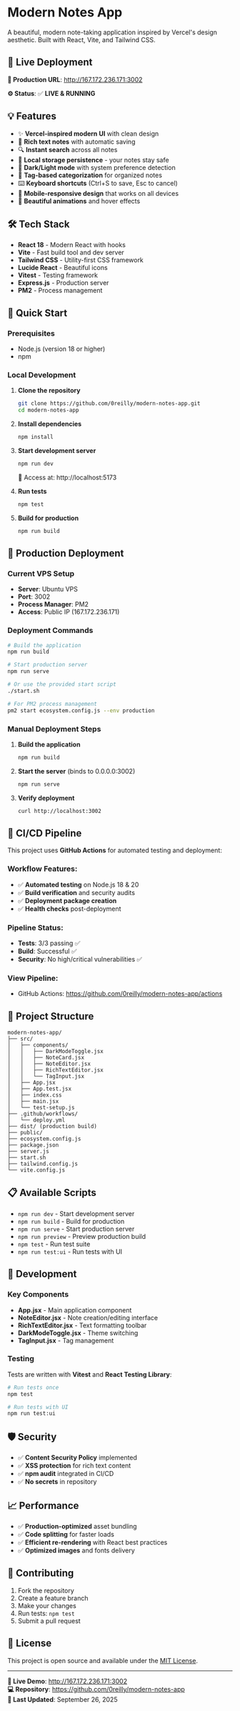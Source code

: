 # Modern Notes App

A beautiful, modern note-taking application inspired by Vercel's design aesthetic. Built with React, Vite, and Tailwind CSS.

## 🎯 **Live Deployment**

**📍 Production URL**: http://167.172.236.171:3002

**⚙️ Status**: ✅ **LIVE & RUNNING**

## 💡 Features

- ✨ **Vercel-inspired modern UI** with clean design
- 📝 **Rich text notes** with automatic saving
- 🔍 **Instant search** across all notes
- 💾 **Local storage persistence** - your notes stay safe
- 🔧 **Dark/Light mode** with system preference detection
- 🎒 **Tag-based categorization** for organized notes
- ⌨️ **Keyboard shortcuts** (Ctrl+S to save, Esc to cancel)
- 📱 **Mobile-responsive design** that works on all devices
- 🎨 **Beautiful animations** and hover effects

## 🛠️ Tech Stack

- **React 18** - Modern React with hooks
- **Vite** - Fast build tool and dev server
- **Tailwind CSS** - Utility-first CSS framework
- **Lucide React** - Beautiful icons
- **Vitest** - Testing framework
- **Express.js** - Production server
- **PM2** - Process management

## 📝 Quick Start

### Prerequisites
- Node.js (version 18 or higher)
- npm

### Local Development

1. **Clone the repository**
   ```bash
   git clone https://github.com/0reilly/modern-notes-app.git
   cd modern-notes-app
   ```

2. **Install dependencies**
   ```bash
   npm install
   ```

3. **Start development server**
   ```bash
   npm run dev
   ```
   📍 Access at: http://localhost:5173

4. **Run tests**
   ```bash
   npm test
   ```

5. **Build for production**
   ```bash
   npm run build
   ```

## 🚀 Production Deployment

### Current VPS Setup
- **Server**: Ubuntu VPS
- **Port**: 3002
- **Process Manager**: PM2
- **Access**: Public IP (167.172.236.171)

### Deployment Commands

```bash
# Build the application
npm run build

# Start production server
npm run serve

# Or use the provided start script
./start.sh

# For PM2 process management
pm2 start ecosystem.config.js --env production
```

### Manual Deployment Steps

1. **Build the application**
   ```bash
   npm run build
   ```

2. **Start the server** (binds to 0.0.0.0:3002)
   ```bash
   npm run serve
   ```

3. **Verify deployment**
   ```bash
   curl http://localhost:3002
   ```

## 📁 CI/CD Pipeline

This project uses **GitHub Actions** for automated testing and deployment:

### Workflow Features:
- ✅ **Automated testing** on Node.js 18 & 20
- ✅ **Build verification** and security audits
- ✅ **Deployment package creation**
- ✅ **Health checks** post-deployment

### Pipeline Status:
- **Tests**: 3/3 passing ✅
- **Build**: Successful ✅
- **Security**: No high/critical vulnerabilities ✅

### View Pipeline:
- GitHub Actions: https://github.com/0reilly/modern-notes-app/actions

## 📖 Project Structure

```
modern-notes-app/
├── src/
│   ├── components/
│   │   ├── DarkModeToggle.jsx
│   │   ├── NoteCard.jsx
│   │   ├── NoteEditor.jsx
│   │   ├── RichTextEditor.jsx
│   │   └── TagInput.jsx
│   ├── App.jsx
│   ├── App.test.jsx
│   ├── index.css
│   ├── main.jsx
│   └── test-setup.js
├── .github/workflows/
│   └── deploy.yml
├── dist/ (production build)
├── public/
├── ecosystem.config.js
├── package.json
├── server.js
├── start.sh
├── tailwind.config.js
└── vite.config.js
```

## 📋 Available Scripts

- `npm run dev` - Start development server
- `npm run build` - Build for production
- `npm run serve` - Start production server
- `npm run preview` - Preview production build
- `npm test` - Run test suite
- `npm run test:ui` - Run tests with UI

## 🔧 Development

### Key Components

- **App.jsx** - Main application component
- **NoteEditor.jsx** - Note creation/editing interface
- **RichTextEditor.jsx** - Text formatting toolbar
- **DarkModeToggle.jsx** - Theme switching
- **TagInput.jsx** - Tag management

### Testing

Tests are written with **Vitest** and **React Testing Library**:

```bash
# Run tests once
npm test

# Run tests with UI
npm run test:ui
```

## 🛡 Security

- ✅ **Content Security Policy** implemented
- ✅ **XSS protection** for rich text content
- ✅ **npm audit** integrated in CI/CD
- ✅ **No secrets** in repository

## 📈 Performance

- ✅ **Production-optimized** asset bundling
- ✅ **Code splitting** for faster loads
- ✅ **Efficient re-rendering** with React best practices
- ✅ **Optimized images** and fonts delivery

## 📝 Contributing

1. Fork the repository
2. Create a feature branch
3. Make your changes
4. Run tests: `npm test`
5. Submit a pull request

## 📑 License

This project is open source and available under the [MIT License](LICENSE).

---

**📍 Live Demo**: http://167.172.236.171:3002  
**💻 Repository**: https://github.com/0reilly/modern-notes-app  
**📅 Last Updated**: September 26, 2025